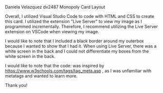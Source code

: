 Daniela Velazquez
dv2487
Monopoly Card Layout

Overall, I utilized Visual Studio Code to code with HTML and CSS to create this card. I utilized the extension "Live Server" to view my image as I programmed incrementally. Therefore, I recommend utilizing the Live Server extension on VSCode when viewing my image. 

I would like to note that I included a black border around my outerbox because I wanted to show that I had it. When using Live Server, there was a white screen in the back and I could not differentiate my boxes from the white screen in the back. 

I would like to note that the code:
 <meta charset="UTF-8">
    <meta name="author" content="Daniela Velazquez">
was inspired by https://www.w3schools.com/tags/tag_meta.asp , as I was unfamiliar with metatags and wanted to learn more.

Thank you!
